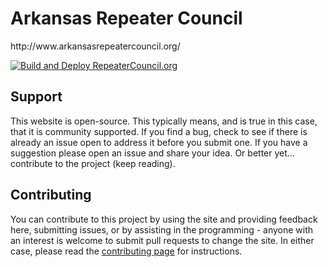 <h1>Arkansas Repeater Council</h1>
http://www.arkansasrepeatercouncil.org/

[![Build and Deploy RepeaterCouncil.org](https://github.com/ArkansasRepeaterCouncil/website/actions/workflows/dotnet.yml/badge.svg)](https://github.com/ArkansasRepeaterCouncil/website/actions/workflows/dotnet.yml)

<h2 id="support">Support</h2>
<p>This website is open-source.  This typically means, and is true in this case, that it is community supported.  If you find a bug, check to see if there is already an issue open to address it before you submit one.  If you have a suggestion please open an issue and share your idea.  Or better yet... contribute to the project (keep reading).</p>
<h2 id="contributing">Contributing</h2>
<p>You can contribute to this project by using the site and providing feedback here, submitting issues, or by assisting in the programming - anyone with an interest is welcome to submit pull requests to change the site.  In either case, please read the <a href="CONTRIBUTING.md">contributing page</a> for instructions.</p>
